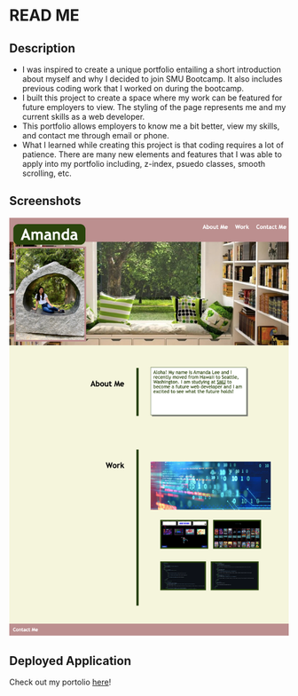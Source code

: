 # READ ME

## Description

- I was inspired to create a unique portfolio entailing a short introduction about myself and why I decided to join SMU Bootcamp. It also includes previous coding work that I worked on during the bootcamp.
- I built this project to create a space where my work can be featured for future employers to view. The styling of the page represents me and my current skills as a web developer.
- This portfolio allows employers to know me a bit better, view my skills, and contact me through email or phone.
- What I learned while creating this project is that coding requires a lot of patience. There are many new elements and features that I was able to apply into my portfolio including, z-index, psuedo classes, smooth scrolling, etc.

## Screenshots
![Screenshot of webpage](assets/images/webpage-screenshot.png)

## Deployed Application

Check out my portolio [here](https://amandagl1.github.io/Challenge-2-Portfolio/)!